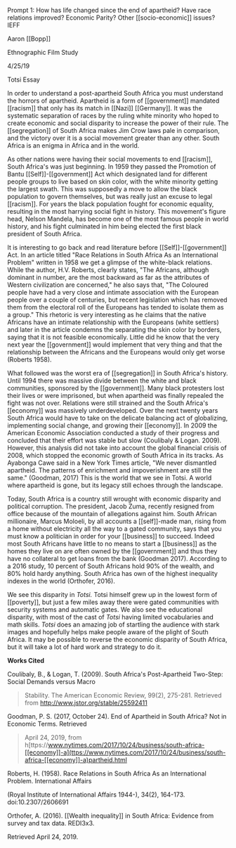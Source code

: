 Prompt 1: How has life changed since the end of apartheid? Have race relations improved? Economic Parity? Other [[socio-economic]] issues? IEFF

Aaron [[Bopp]]

Ethnographic Film Study

4/25/19

Totsi Essay

In order to understand a post-apartheid South Africa you must understand the horrors of apartheid. Apartheid is a form of [[government]] mandated [[racism]] that only has its match in [[Nazi]] [[Germany]]. It was the systematic separation of races by the ruling white minority who hoped to create economic and social disparity to increase the power of their rule. The [[segregation]] of South Africa makes Jim Crow laws pale in comparison, and the victory over it is a social movement greater than any other. South Africa is an enigma in Africa and in the world.

As other nations were having their social movements to end [[racism]], South Africa's was just beginning. In 1959 they passed the Promotion of Bantu [[Self]]-[[government]] Act which designated land for different people groups to live based on skin color, with the white minority getting the largest swath. This was supposedly a move to allow the black population to govern themselves, but was really just an excuse to legal [[racism]]. For years the black population fought for economic equality, resulting in the most harrying social fight in history. This movement's figure head, Nelson Mandela, has become one of the most famous people in world history, and his fight culminated in him being elected the first black president of South Africa.

It is interesting to go back and read literature before [[Self]]-[[government]] Act. In an article titled "Race Relations in South Africa As an International Problem" written in 1958 we get a glimpse of the white-black relations. While the author, H.V. Roberts, clearly states, "The Africans, although dominant in number, are the most backward as far as the attributes of Western civilization are concerned," he also says that, "The Coloured people have had a very close and intimate association with the European people over a couple of centuries, but recent legislation which has removed them from the electoral roll of the Europeans has tended to isolate them as a group." This rhetoric is very interesting as he claims that the native Africans have an intimate relationship with the Europeans (white settlers) and later in the article condemns the separating the skin color by borders, saying that it is not feasible economically. Little did he know that the very next year the [[government]] would implement that very thing and that the relationship between the Africans and the Europeans would only get worse (Roberts 1958).

What followed was the worst era of [[segregation]] in South Africa's history. Until 1994 there was massive divide between the white and black communities, sponsored by the [[government]]. Many black protesters lost their lives or were imprisoned, but when apartheid was finally repealed the fight was not over. Relations were still strained and the South Africa's [[economy]] was massively underdeveloped. Over the next twenty years South Africa would have to take on the delicate balancing act of globalizing, implementing social change, and growing their [[economy]]. In 2009 the American Economic Association conducted a study of their progress and concluded that their effort was stable but slow (Coulibaly & Logan. 2009). However, this analysis did not take into account the global financial crisis of 2008, which stopped the economic growth of South Africa in its tracks. As Ayabonga Cawe said in a New York Times article, "We never dismantled apartheid. The patterns of enrichment and impoverishment are still the same." (Goodman, 2017) This is the world that we see in Totsi. A world where apartheid is gone, but its legacy still echoes through the landscape.

Today, South Africa is a country still wrought with economic disparity and political corruption. The president, Jacob Zuma, recently resigned from office because of the mountain of allegations against him. South African millionaire, Marcus Moloeli, by all accounts a [[self]]-made man, rising from a home without electricity all the way to a gated community, says that you must know a politician in order for your [[business]] to succeed. Indeed most South Africans have little to no means to start a [[business]] as the homes they live on are often owned by the [[government]] and thus they have no collateral to get loans from the bank (Goodman 2017). According to a 2016 study, 10 percent of South Africans hold 90% of the wealth, and 80% hold hardy anything. South Africa has own of the highest inequality indexes in the world (Orthofer, 2016).

We see this disparity in *Totsi.* Totsi himself grew up in the lowest form of [[poverty]], but just a few miles away there were gated communities with security systems and automatic gates. We also see the educational disparity, with most of the cast of *Totsi* having limited vocabularies and math skills. *Totsi* does an amazing job of startling the audience with stark images and hopefully helps make people aware of the plight of South Africa. It may be possible to reverse the economic disparity of South Africa, but it will take a lot of hard work and strategy to do it.

**Works Cited**

Coulibaly, B., & Logan, T. (2009). South Africa\'s Post-Apartheid Two-Step: Social Demands versus Macro

> Stability. The American Economic Review, 99(2), 275-281. Retrieved from <http://www.jstor.org/stable/25592411>

Goodman, P. S. (2017, October 24). End of Apartheid in South Africa? Not in Economic Terms. Retrieved

> April 24, 2019, from h[ttps://www.nytimes.com/2017/10/24/business/south-africa-[[economy]]-a](ttps://www.nytimes.com/2017/10/24/business/south-africa-[[economy]]-a)partheid.html

Roberts, H. (1958). Race Relations in South Africa As an International Problem. International Affairs

(Royal Institute of International Affairs 1944-), 34(2), 164-173. doi:10.2307/2606691

Orthofer, A. (2016). [[Wealth inequality]] in South Africa: Evidence from survey and tax data. REDI3x3.

Retrieved April 24, 2019.
